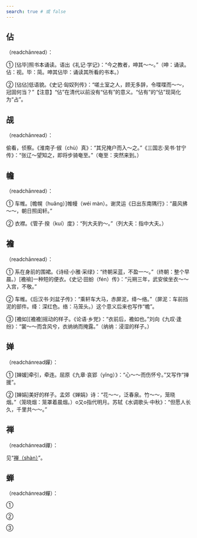 ```yaml
---
search: true # 或 false
---
```


## 佔

（readchānread）：

➀ [佔毕]照书本诵读。语出《礼记·学记》：“今之教者，呻其～～。”（呻：诵读。佔：视。毕：简。呻其佔毕：诵读其所看的书本。）

➁ [佔佔]低语貌。《史记·匈奴列传》：“嗟土室之人，顾无多辞，令喋喋而～～，冠固何当？”【注意】“佔”在清代以前没有“佔有”的意义。“佔有”的“佔”现简化为“占”。

## 觇

（readchānread）：

偷看，侦察。《淮南子·俶（chù）真》：“其兄掩户而入～之。”《三国志·吴书·甘宁传》：“张辽～望知之，即将步骑奄至。”（奄至：突然来到。）

## 幨

（readchānread）：

➀ 车帷。[幨幌（huǎng）]帷幔（wéi màn）。谢灵运《日出东南隅行》：“晨风拂～～，朝日照闺轩。”

➁ 衣襟。《管子·揆（kuí）度》：“列大夫豹～。”（列大夫：指中大夫。）

## 襜

（readchānread）：

➀ 系在身前的围裙。《诗经·小雅·采绿》：“终朝采蓝，不盈一～。”（终朝：整个早晨。）[襜䄖]一种短的便衣。《史记·田蚡（fén）传》：“元朔三年，武安侯坐衣～～入宫，不敬。”

➁ 车帷。《后汉书·刘盆子传》：“乘轩车大马，赤屏泥，绛～络。”（屏泥：车前挡泥的部件。绛：深红色。络：马笼头。）这个意义后来也写作“幨”。

➂ [襜如][襜襜]摇动的样子。《论语·乡党》：“衣前后，襜如也。”刘向《九叹·逢纷》：“裳～～而含风兮，衣纳纳而掩露。”（纳纳：浸湿的样子。）

## 婵

（readchánread嬋）：

➀ [婵媛]牵引，牵连。屈原《九章·哀郢（yǐng）》：“心～～而伤怀兮。”又写作“掸援”。

➁ [婵娟]美好的样子。孟郊《婵娟》诗：“花～～，泛春泉。竹～～，笼晓烟。”（笼晓烟：笼罩着晨烟。）o又o指代明月。苏轼《水调歌头·中秋》：“但愿人长久，千里共～～。”

## 禅

（readchánread禪）：

见“[禅（shàn）](../S/shan#禅)”。

## 蝉

（readchánread蟬）：

➀

➁

➂
